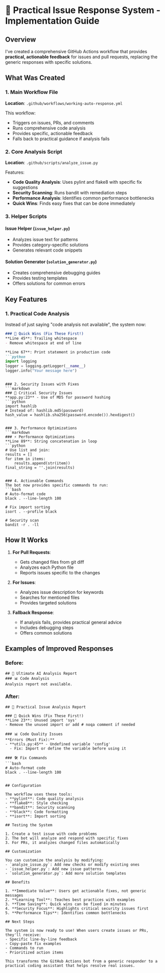 # 🔧 Practical Issue Response System - Implementation Guide

## Overview
I've created a comprehensive GitHub Actions workflow that provides **practical, actionable feedback** for issues and pull requests, replacing the generic responses with specific solutions.

## What Was Created

### 1. Main Workflow File
**Location**: `.github/workflows/working-auto-response.yml`

This workflow:
- Triggers on issues, PRs, and comments
- Runs comprehensive code analysis
- Provides specific, actionable feedback
- Falls back to practical guidance if analysis fails

### 2. Core Analysis Script
**Location**: `.github/scripts/analyze_issue.py`

Features:
- **Code Quality Analysis**: Uses pylint and flake8 with specific fix suggestions
- **Security Scanning**: Runs bandit with remediation steps
- **Performance Analysis**: Identifies common performance bottlenecks
- **Quick Wins**: Finds easy fixes that can be done immediately

### 3. Helper Scripts

#### Issue Helper (`issue_helper.py`)
- Analyzes issue text for patterns
- Provides category-specific solutions
- Generates relevant code snippets

#### Solution Generator (`solution_generator.py`)
- Creates comprehensive debugging guides
- Provides testing templates
- Offers solutions for common errors

## Key Features

### 1. Practical Code Analysis
Instead of just saying "code analysis not available", the system now:
```markdown
### 🎯 Quick Wins (Fix These First!)
**Line 45**: Trailing whitespace
- Remove whitespace at end of line

**Line 67**: Print statement in production code
```python
import logging
logger = logging.getLogger(__name__)
logger.info("Your message here")
```
```

### 2. Security Issues with Fixes
```markdown
### 🚨 Critical Security Issues
**app.py:23** - Use of MD5 for password hashing
```python
import hashlib
# Instead of: hashlib.md5(password)
hash_value = hashlib.sha256(password.encode()).hexdigest()
```
```

### 3. Performance Optimizations
```markdown
### ⚡ Performance Optimizations
**Line 89**: String concatenation in loop
```python
# Use list and join:
results = []
for item in items:
    results.append(str(item))
final_string = ''.join(results)
```
```

### 4. Actionable Commands
The bot now provides specific commands to run:
```bash
# Auto-format code
black . --line-length 100

# Fix import sorting
isort . --profile black

# Security scan
bandit -r . -ll
```

## How It Works

1. **For Pull Requests**:
   - Gets changed files from git diff
   - Analyzes each Python file
   - Reports issues specific to the changes

2. **For Issues**:
   - Analyzes issue description for keywords
   - Searches for mentioned files
   - Provides targeted solutions

3. **Fallback Response**:
   - If analysis fails, provides practical general advice
   - Includes debugging steps
   - Offers common solutions

## Examples of Improved Responses

### Before:
```
## 🚀 Ultimate AI Analysis Report
### 📊 Code Analysis
Analysis report not available.
```

### After:
```
## 🔧 Practical Issue Analysis Report

### 🎯 Quick Wins (Fix These First!)
**Line 23**: Unused import 'sys'
- Remove the unused import or add # noqa comment if needed

### 📊 Code Quality Issues
**Errors (Must Fix):**
- **utils.py:45** - Undefined variable 'config'
  - Fix: Import or define the variable before using it

### 🛠️ Fix Commands
```bash
# Auto-format code
black . --line-length 100
```
```

## Configuration

The workflow uses these tools:
- **pylint**: Code quality analysis
- **flake8**: Style checking
- **bandit**: Security scanning
- **black**: Code formatting
- **isort**: Import sorting

## Testing the System

1. Create a test issue with code problems
2. The bot will analyze and respond with specific fixes
3. For PRs, it analyzes changed files automatically

## Customization

You can customize the analysis by modifying:
- `analyze_issue.py`: Add new checks or modify existing ones
- `issue_helper.py`: Add new issue patterns
- `solution_generator.py`: Add more solution templates

## Benefits

1. **Immediate Value**: Users get actionable fixes, not generic messages
2. **Learning Tool**: Teaches best practices with examples
3. **Time Saving**: Quick wins can be fixed in minutes
4. **Security Focus**: Highlights critical security issues first
5. **Performance Tips**: Identifies common bottlenecks

## Next Steps

The system is now ready to use! When users create issues or PRs, they'll receive:
- Specific line-by-line feedback
- Copy-paste fix examples
- Commands to run
- Prioritized action items

This transforms the GitHub Actions bot from a generic responder to a practical coding assistant that helps resolve real issues.